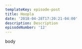 ```yaml
---
templateKey: episode-post
title: Hoopla
date: '2018-04-28T17:20:21-04:00'
description: Description
episodeNumber: '12'
---
```

body
